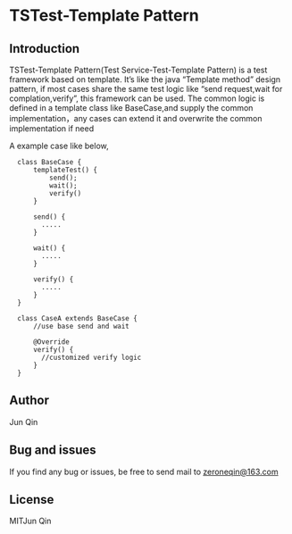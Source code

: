 # TSTest-Template Pattern

## Introduction
TSTest-Template Pattern(Test Service-Test-Template Pattern) is a test framework based on template. It’s like the java “Template method” design pattern, if most cases share the same test logic like “send request,wait for complation,verify”, this framework can be used. The common logic is defined in a template class like BaseCase,and supply the common implementation，any cases can extend it and overwrite the common implementation if need

A example case like below,
```
  class BaseCase {
      templateTest() {
          send();
          wait();
          verify()
      }
      
      send() {
        .....
      }
      
      wait() {
        .....
      }
      
      verify() {
        .....
      }
  }
  
  class CaseA extends BaseCase {
      //use base send and wait
      
      @Override
      verify() {
        //customized verify logic
      }
  }

```

## Author
Jun Qin
## Bug and issues
If you find any bug or issues, be free to send mail to zeroneqin@163.com
## License
MIT️Jun Qin
